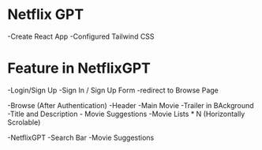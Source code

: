 # Netflix GPT

-Create React App
-Configured Tailwind CSS


# Feature in NetflixGPT

-Login/Sign Up
    -Sign In / Sign Up Form
    -redirect to Browse Page
     
-Browse (After Authentication)
    -Header
    -Main Movie
        -Trailer in BAckground
        -Title and Description
        - Movie Suggestions
            -Movie Lists * N (Horizontally Scrolable)

-NetflixGPT 
    -Search Bar
    -Movie Suggestions